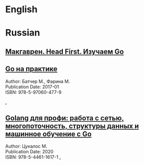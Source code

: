 # English


# Russian

## [Макгаврен. Head First. Изучаем Go](https://ipfs.io/ipfs/QmSq7Lt5An15XW4MNxdPHnUN48KyyaCKobxndEGMJdJX9t?filename=%D0%9C%D0%B0%D0%BA%D0%B3%D0%B0%D0%B2%D1%80%D0%B5%D0%BD.+Head+First.+%D0%98%D0%B7%D1%83%D1%87%D0%B0%D0%B5%D0%BC+Go)  


## [Go на практике](https://ipfs.io/ipfs/QmURnzv4aEs7yzW3qYsxdfw2CHREia82YHxiUbxFptRsRJ?filename=%D0%91%D0%B0%D1%82%D1%87%D0%B5%D1%80%2C+%D0%9C.+Go+%D0%BD%D0%B0+%D0%BF%D1%80%D0%B0%D0%BA%D1%82%D0%B8%D0%BA%D0%B5+2017)  

Author: Батчер М., Фарина М.  
Publication Date: 2017-01  
ISBN: 978-5-97060-477-9  

[.](https://bafybeieg7cfxvo2janoinv6ryjb7rfc7dplhxenidmu5x2gpmdg4agqbkq.ipfs.infura-ipfs.io/?filename=Go+%D0%BD%D0%B0+%D0%BF%D1%80%D0%B0%D0%BA%D1%82%D0%B8%D0%BA%D0%B5l)

## [Golang для профи: работа с сетью, многопоточность, структуры данных и машинное обучение с Go](https://www.dreamlink.cloud/explorer?cid=QmeNUfjEXASBZts7P9pDkbE6d2toWGsRmQ8MD9xYzfqiPu&filename=%D0%A6%D1%83%D0%BA%D0%B0%D0%BB%D0%BE%D1%81.%20Golang%20%D0%B4%D0%BB%D1%8F%20%D0%BF%D1%80%D0%BE%D1%84%D0%B8.pdf)

Author: Цукалос М.  
Publication Date: 2020  
ISBN: 978-5-4461-1617-1 
[.](http://open.m4trade.ru/%D0%9A%D0%BD%D0%B8%D0%B3%D0%B8%20-%20%D0%9E%D0%B1%D1%83%D1%87%D0%B5%D0%BD%D0%B8%D0%B5/%D0%A6%D1%83%D0%BA%D0%B0%D0%BB%D0%BE%D1%81.%20Golang%20%D0%B4%D0%BB%D1%8F%20%D0%BF%D1%80%D0%BE%D1%84%D0%B8.pdf)
